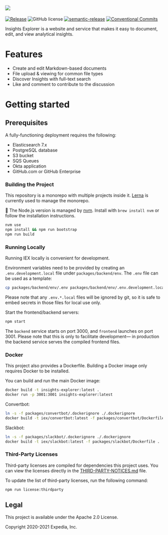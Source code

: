 # ![](/assets/logo/iex-logo-and-name.svg)

[![Release](https://github.com/ExpediaGroup/insights-explorer/actions/workflows/release.yaml/badge.svg)](https://github.com/ExpediaGroup/insights-explorer/actions/workflows/release.yaml)
![GitHub license](https://img.shields.io/github/license/ExpediaGroup/insights-explorer)
[![semantic-release](https://img.shields.io/badge/%20%20%F0%9F%93%A6%F0%9F%9A%80-semantic--release-e10079.svg)](https://github.com/semantic-release/semantic-release)
[![Conventional Commits](https://img.shields.io/badge/Conventional%20Commits-1.0.0-yellow.svg)](https://conventionalcommits.org)

Insights Explorer is a website and service that makes it easy to document, edit, and view analytical insights.

# Features

* Create and edit Markdown-based documents
* File upload & viewing for common file types
* Discover Insights with full-text search
* Like and comment to contribute to the discussion

# Getting started

## Prerequisites

A fully-functioning deployment requires the following:

* Elasticsearch 7.x
* PostgreSQL database
* S3 bucket
* SQS Queues
* Okta application
* GitHub.com or GitHub Enterprise

### Building the Project

This repository is a monorepo with multiple projects inside it. [Lerna](https://lerna.js.org/) is currently used to manage the monorepo.

🚨 The Node.js version is managed by [nvm](https://github.com/nvm-sh/nvm). Install with `brew install nvm` or follow the installation instructions.

```sh
nvm use
npm install && npm run bootstrap
npm run build
```

### Running Locally

Running IEX locally is convenient for development.

Environment variables need to be provided by creating an `.env.development.local` file under `packages/backend/env`.  The `.env` file can be used as a template:

```sh
cp packages/backend/env/.env packages/backend/env/.env.development.local
```

Please note that any `.env.*.local` files will be ignored by git, so it is safe to embed secrets in those files for local use only.

Start the frontend/backend servers:

```sh
npm start
```

The `backend` service starts on port 3000, and `frontend` launches on port 3001.  Please note that this is only to facilitate development&mdash; in production the backend service serves the compiled frontend files.

### Docker

This project also provides a Dockerfile. Building a Docker image only requires Docker to be installed.

You can build and run the main Docker image:

```sh
docker build -t insights-explorer:latest .
docker run -p 3001:3001 insights-explorer:latest
```

Convertbot:

```sh
ln -s -f packages/convertbot/.dockerignore ./.dockerignore
docker build -t iex/convertbot:latest -f packages/convertbot/Dockerfile .
```

Slackbot:

```sh
ln -s -f packages/slackbot/.dockerignore ./.dockerignore
docker build -t iex/slackbot:latest -f packages/slackbot/Dockerfile .
```

### Third-Party Licenses

Third-party licenses are compiled for dependencies this project uses.  You can view the licenses directly in the [THIRD-PARTY-NOTICES.md](./THIRD-PARTY-NOTICES.md) file.

To update the list of third-party licenses, run the following command:

```
npm run license:thirdparty
```

## Legal

This project is available under the Apache 2.0 License.

Copyright 2020-2021 Expedia, Inc.
